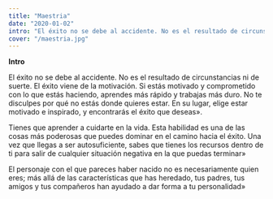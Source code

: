 ```yaml
---
title: "Maestria"
date: "2020-01-02"
intro: "El éxito no se debe al accidente. No es el resultado de circunstancias ni de suerte. El éxito viene de la motivación."
cover: "/maestria.jpg"
---
```


**Intro**

El éxito no se debe al accidente. No es el resultado de circunstancias ni de suerte. El éxito viene de la motivación. Si estás motivado y comprometido con lo que estás haciendo, aprendes más rápido y trabajas más duro. No te disculpes por qué no estás donde quieres estar. En su lugar, elige estar motivado e inspirado, y encontrarás el éxito que deseas».

Tienes que aprender a cuidarte en la vida. Esta habilidad es una de las cosas más poderosas que puedes dominar en el camino hacia el éxito. Una vez que llegas a ser autosuficiente, sabes que tienes los recursos dentro de ti para salir de cualquier situación negativa en la que puedas terminar»

El personaje con el que pareces haber nacido no es necesariamente quien eres; más allá de las características que has heredado, tus padres, tus amigos y tus compañeros han ayudado a dar forma a tu personalidad»
